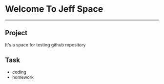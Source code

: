 # Welcome To Jeff Space
---------
## Project
It's a space for testing github repository

## Task
- coding
- homework
